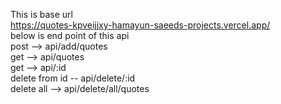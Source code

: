 This is base url 
<br>
https://quotes-kpveijjxy-hamayun-saeeds-projects.vercel.app/
<br>
below is end point of this api
<br>
post --> api/add/quotes
<br>
get --> api/quotes
<br>
get --> api/:id
<br>
delete from id -- api/delete/:id
<br>
delete all --> api/delete/all/quotes
<br>
